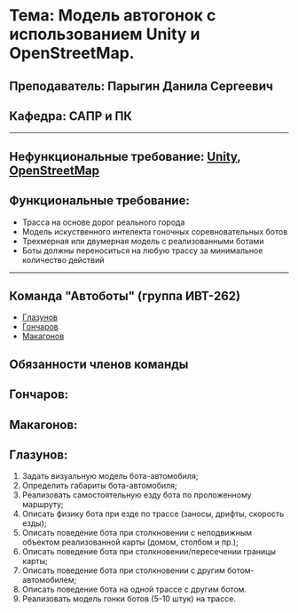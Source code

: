 # **Тема**: Модель автогонок с использованием Unity и OpenStreetMap. 
## **Преподаватель**: Парыгин Данила Сергеевич
## **Кафедра**: САПР и ПК
___
## **Нефункциональные требование**: [Unity](https://unity.com/), [OpenStreetMap](https://www.openstreetmap.org/#map=3/59.90/89.71)
## **Функциональные требование**: 

* Трасса на основе дорог реального города
* Модель искуственного интелекта гоночных соревновательных ботов
* Трехмерная или двумерная модель с реализованными ботами
* Боты должны переноситься на любую трассу за минимальное количество действий 

___
## **Команда** "Автоботы" (группа ИВТ-262) 
* [Глазунов](https://github.com/Tamerlan91011)
* [Гончаров](https://github.com/bigwitch3r)
* [Макагонов](https://github.com/theDeMolition)

## **Обязанности членов команды**
## **Гончаров**:
## **Макагонов**:
## **Глазунов**:
1. Задать визуальную модель бота-автомобиля;
2. Определить габариты бота-автомобиля;
3. Реализовать самостоятельную езду бота по проложенному маршруту;
4. Описать физику бота при езде по трассе (заносы, дрифты, скорость езды);
5. Описать поведение бота при столкновении с неподвижным объектом реализованной карты (домом, столбом и пр.);
6. Описать поведение бота при столкновении/пересечении границы карты;
7. Описать поведение бота при столкновении с другим ботом-автомобилем;
8. Описать поведение бота на одной трассе с другим ботом.
9. Реализовать модель гонки ботов (5-10 штук) на трассе.